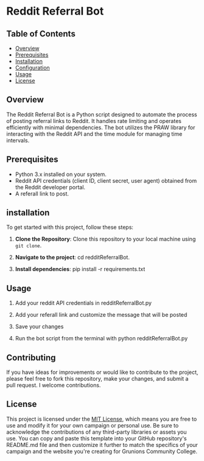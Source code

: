 # Reddit Referral Bot


## Table of Contents
- [Overview](#overview)
- [Prerequisites](#prerequisites)
- [Installation](#installation)
- [Configuration](#configuration)
- [Usage](#usage)
- [License](#license)

## Overview

The Reddit Referral Bot is a Python script designed to automate the process of posting referral links to Reddit. It handles rate limiting and operates efficiently with minimal dependencies. The bot utilizes the PRAW library for interacting with the Reddit API and the time module for managing time intervals.


## Prerequisites

- Python 3.x installed on your system.
- Reddit API credentials (client ID, client secret, user agent) obtained from the Reddit developer portal.
- A referall link to post.

## installation

To get started with this project, follow these steps:

1. **Clone the Repository**: Clone this repository to your local machine using `git clone`.

2. **Navigate to the project**: cd redditReferralBot.

3. **Install dependencies**: pip install -r requirements.txt

## Usage

1. Add your reddit API credentials in redditReferralBot.py

2. Add your referall link and customize the message that will be posted

3. Save your changes

4. Run the bot script from the terminal with python redditReferralBot.py
## Contributing

If you have ideas for improvements or would like to contribute to the project, please feel free to fork this repository, make your changes, and submit a pull request. I welcome contributions.

## License

This project is licensed under the [MIT License](LICENSE), which means you are free to use and modify it for your own campaign or personal use. Be sure to acknowledge the contributions of any third-party libraries or assets you use.
You can copy and paste this template into your GitHub repository's README.md file and then customize it further to match the specifics of your campaign and the website you're creating for Grunions Community College.
